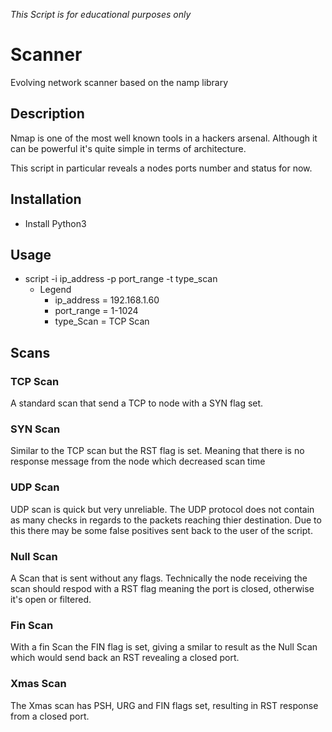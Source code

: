 *This Script is for educational purposes only*

# Scanner
Evolving network scanner based on the namp library

## Description
Nmap is one of the most well known tools in a hackers arsenal. 
Although it can be powerful it's quite simple in terms of architecture. 

This script in particular reveals a nodes ports number and status for now. 

## Installation
- Install Python3

## Usage
- script -i ip_address -p port_range -t type_scan
  - Legend
    - ip_address = 192.168.1.60
    - port_range = 1-1024
    - type_Scan = TCP Scan

## Scans

### TCP Scan
A standard scan that send a TCP to node with a SYN flag set. 

### SYN Scan
Similar to the TCP scan but the RST flag is set. Meaning that there is no response message from the node
which decreased scan time

### UDP Scan
UDP scan is quick but very unreliable. The UDP protocol does not contain as many checks in regards to the packets reaching thier destination. 
Due to this there may be some false positives sent back to the user of the script.

### Null Scan
A Scan that is sent without any flags. Technically the node receiving the scan should respod with a RST flag meaning the port is closed, otherwise it's open or filtered.

### Fin Scan
With a fin Scan the FIN flag is set, giving a smilar to result as the Null Scan which would send back an RST revealing a closed port. 

### Xmas Scan
The Xmas scan has PSH, URG and FIN flags set, resulting in RST response from a closed port. 


